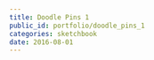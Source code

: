 ```yaml
---
title: Doodle Pins 1
public_id: portfolio/doodle_pins_1
categories: sketchbook
date: 2016-08-01
---
```


